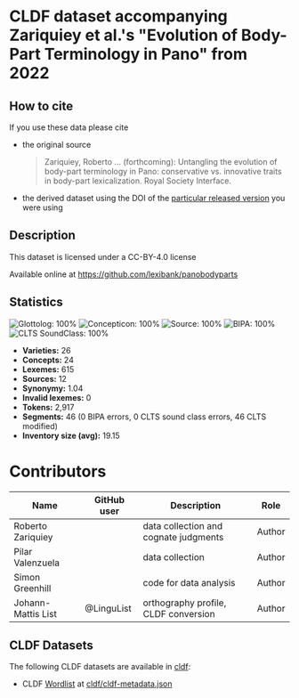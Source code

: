 # CLDF dataset accompanying Zariquiey et al.'s "Evolution of Body-Part Terminology in Pano" from 2022

## How to cite

If you use these data please cite
- the original source
  > Zariquiey, Roberto ... (forthcoming): Untangling the evolution of body-part terminology in Pano: conservative vs. innovative traits in body-part lexicalization. Royal Society Interface.
- the derived dataset using the DOI of the [particular released version](../../releases/) you were using

## Description


This dataset is licensed under a CC-BY-4.0 license

Available online at https://github.com/lexibank/panobodyparts

## Statistics


![Glottolog: 100%](https://img.shields.io/badge/Glottolog-100%25-brightgreen.svg "Glottolog: 100%")
![Concepticon: 100%](https://img.shields.io/badge/Concepticon-100%25-brightgreen.svg "Concepticon: 100%")
![Source: 100%](https://img.shields.io/badge/Source-100%25-brightgreen.svg "Source: 100%")
![BIPA: 100%](https://img.shields.io/badge/BIPA-100%25-brightgreen.svg "BIPA: 100%")
![CLTS SoundClass: 100%](https://img.shields.io/badge/CLTS%20SoundClass-100%25-brightgreen.svg "CLTS SoundClass: 100%")

- **Varieties:** 26
- **Concepts:** 24
- **Lexemes:** 615
- **Sources:** 12
- **Synonymy:** 1.04
- **Invalid lexemes:** 0
- **Tokens:** 2,917
- **Segments:** 46 (0 BIPA errors, 0 CLTS sound class errors, 46 CLTS modified)
- **Inventory size (avg):** 19.15

# Contributors

Name | GitHub user | Description | Role |
--- | --- | --- | --- |
Roberto Zariquiey | | data collection and cognate judgments | Author
Pilar Valenzuela | | data collection | Author
Simon Greenhill | | code for data analysis | Author
Johann-Mattis List | @LinguList| orthography profile, CLDF conversion | Author




## CLDF Datasets

The following CLDF datasets are available in [cldf](cldf):

- CLDF [Wordlist](https://github.com/cldf/cldf/tree/master/modules/Wordlist) at [cldf/cldf-metadata.json](cldf/cldf-metadata.json)